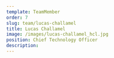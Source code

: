 ```yaml
---
template: TeamMember
order: 7
slug: team/lucas-challamel
title: Lucas Challamel 
image: /images/lucas-challamel_hcl.jpg
position: Chief Technology Officer
description: 
---
```

